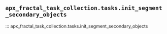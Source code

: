 ## `apx_fractal_task_collection.tasks.init_segment_secondary_objects`

::: apx_fractal_task_collection.tasks.init_segment_secondary_objects


